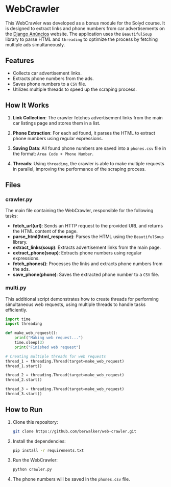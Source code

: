 # WebCrawler

This WebCrawler was developed as a bonus module for the Solyd course. It is designed to extract links and phone numbers from car advertisements on the [Django Anúncios](https://django-anuncios.solyd.com.br) website. The application uses the `BeautifulSoup` library to parse HTML and `threading` to optimize the process by fetching multiple ads simultaneously.

## Features

- Collects car advertisement links.
- Extracts phone numbers from the ads.
- Saves phone numbers to a `CSV` file.
- Utilizes multiple threads to speed up the scraping process.

## How It Works

1. **Link Collection**: 
   The crawler fetches advertisement links from the main car listings page and stores them in a list.
   
2. **Phone Extraction**: 
   For each ad found, it parses the HTML to extract phone numbers using regular expressions.
   
3. **Saving Data**: 
   All found phone numbers are saved into a `phones.csv` file in the format: `Area Code + Phone Number`.

4. **Threads**: 
   Using `threading`, the crawler is able to make multiple requests in parallel, improving the performance of the scraping process.

## Files

### crawler.py

The main file containing the WebCrawler, responsible for the following tasks:

- **fetch_url(url)**: Sends an HTTP request to the provided URL and returns the HTML content of the page.
- **parse_html(html_response)**: Parses the HTML using the `BeautifulSoup` library.
- **extract_links(soup)**: Extracts advertisement links from the main page.
- **extract_phone(soup)**: Extracts phone numbers using regular expressions.
- **fetch_phones()**: Processes the links and extracts phone numbers from the ads.
- **save_phone(phone)**: Saves the extracted phone number to a `CSV` file.

### multi.py

This additional script demonstrates how to create threads for performing simultaneous web requests, using multiple threads to handle tasks efficiently.

```python
import time
import threading

def make_web_request():
    print("Making web request...")
    time.sleep(3)
    print("Finished web request")

# Creating multiple threads for web requests
thread_1 = threading.Thread(target=make_web_request)
thread_1.start()

thread_2 = threading.Thread(target=make_web_request)
thread_2.start()

thread_3 = threading.Thread(target=make_web_request)
thread_3.start()
```

## How to Run

1. Clone this repository:  
   ```bash  
   git clone https://github.com/berwalker/web-crawler.git  
   ```

2. Install the dependencies:  
   ```bash  
   pip install -r requirements.txt  
   ```

3. Run the WebCrawler:  
   ```bash  
   python crawler.py  
   ```

4. The phone numbers will be saved in the `phones.csv` file.
